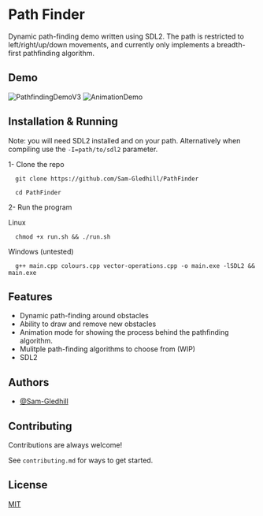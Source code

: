 
# Path Finder

Dynamic path-finding demo written using SDL2. The path is restricted to left/right/up/down movements, and currently only implements a breadth-first pathfinding algorithm.

## Demo

![PathfindingDemoV3](https://github.com/user-attachments/assets/10eb8047-a26f-4d16-ac13-d9a209e5dab8)
![AnimationDemo](https://github.com/user-attachments/assets/cf03b663-ec44-4f36-a462-c686143d138d)

## Installation & Running

Note: you will need SDL2 installed and on your path. Alternatively when compiling use the `-I=path/to/sdl2` parameter.

1- Clone the repo
```
  git clone https://github.com/Sam-Gledhill/PathFinder
```

```
  cd PathFinder
```


2- Run the program

Linux
```
  chmod +x run.sh && ./run.sh
```

Windows (untested)
```
  g++ main.cpp colours.cpp vector-operations.cpp -o main.exe -lSDL2 && main.exe
```

## Features

- Dynamic path-finding around obstacles
- Ability to draw and remove new obstacles
- Animation mode for showing the process behind the pathfinding algorithm.
- Mulitple path-finding algorithms to choose from (WIP)
- SDL2


## Authors

- [@Sam-Gledhill](https://www.github.com/Sam-Gledhill)


## Contributing

Contributions are always welcome!

See `contributing.md` for ways to get started.


## License

[MIT](https://choosealicense.com/licenses/mit/)

